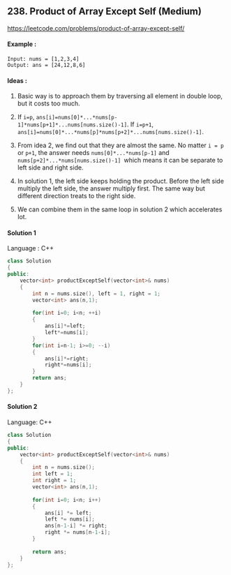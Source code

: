 ## **238. Product of Array Except Self (Medium)** 

https://leetcode.com/problems/product-of-array-except-self/



#### Example :

```
Input: nums = [1,2,3,4]
Output: ans = [24,12,8,6]
```



#### Ideas : 

1. Basic way is to approach them by traversing all element in double loop, but it costs too much.

2. If `i=p`, `ans[i]=nums[0]*...*nums[p-1]*nums[p+1]*...nums[nums.size()-1]`. If `i=p+1`, `ans[i]=nums[0]*...*nums[p]*nums[p+2]*...nums[nums.size()-1]`. 

3. From idea 2, we find out that they are almost the same. No matter `i = p` or `p+1`, the answer needs `nums[0]*...*nums[p-1]` and `nums[p+2]*...*nums[nums.size()-1] `which means it can be separate to left side and right side.

4. In solution 1, the left side keeps holding the product. Before the left side multiply the left side, the answer multiply first. The same way but different direction treats to the right side.

5. We can combine them in the same loop in solution 2 which accelerates lot.



#### Solution 1

Language : C++

```C++
class Solution 
{
public:
    vector<int> productExceptSelf(vector<int>& nums) 
    {
        int n = nums.size(), left = 1, right = 1;
        vector<int> ans(n,1);
        
        for(int i=0; i<n; ++i)
        {
            ans[i]*=left;
            left*=nums[i];        
        }
        for(int i=n-1; i>=0; --i) 
        {
            ans[i]*=right;
            right*=nums[i];
        }
        return ans;
    }
};
```



#### Solution 2

Language: C++

```C++
class Solution
{
public:
    vector<int> productExceptSelf(vector<int>& nums) 
    {
        int n = nums.size();
        int left = 1;
        int right = 1;
        vector<int> ans(n,1);
        
        for(int i=0; i<n; i++)
        {
            ans[i] *= left;
            left *= nums[i];
            ans[n-1-i] *= right;
            right *= nums[n-1-i];
        }
 
        return ans;
    }
};
```

